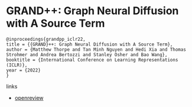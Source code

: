 # GRAND++: Graph Neural Diffusion with A Source Term

```
@inproceedings{grandpp_iclr22,
title = {{GRAND}++: Graph Neural Diffusion with A Source Term},
author = {Matthew Thorpe and Tan Minh Nguyen and Hedi Xia and Thomas Strohmer and Andrea Bertozzi and Stanley Osher and Bao Wang},
booktitle = {International Conference on Learning Representations (ICLR)},
year = {2022}
}
```

links
- [openreview](https://openreview.net/forum?id=EMxu-dzvJk)
